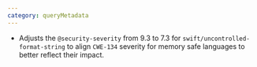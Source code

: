 ```yaml
---
category: queryMetadata
---
```

* Adjusts the `@security-severity` from 9.3 to 7.3 for `swift/uncontrolled-format-string` to align `CWE-134` severity for memory safe languages to better reflect their impact.